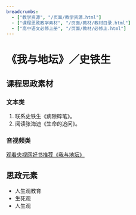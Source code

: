 ```yaml
---
breadcrumbs:
  - ["教学资源", "/页面/教学资源.html"]
  - ["课程思政教学素材", "/页面/教材/教材目录.html"]
  - ["高中语文必修上册", "/页面/教材/必修上.html"]
---
```


# 《我与地坛》／史铁生

## 课程思政素材

### 文本类

1. 联系史铁生《病隙碎笔》。
2. 阅读张海迪《生命的追问》。

### 音视频类

[观看央视网好书推荐《我与地坛》](http://tv.cctv.com/2018/02/18/VIDEd6PYSI8AuHvdQuKfnhe9180218.shtml)

## 思政元素

- 人生观教育
- 生死观
- 人生观
